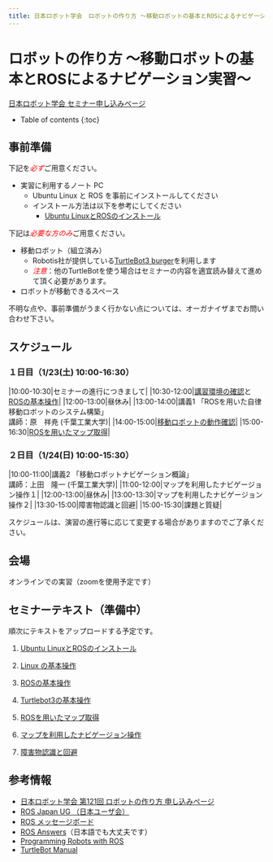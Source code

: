 ```yaml
---
title: 日本ロボット学会　ロボットの作り方 ～移動ロボットの基本とROSによるナビゲーション実習～
---
```


# ロボットの作り方 ～移動ロボットの基本とROSによるナビゲーション実習～

[日本ロボット学会 セミナー申し込みページ](https://www.rsj.or.jp/event/seminar/news/2020/s131.html)

- Table of contents
{:toc}

## 事前準備

下記を<span style="color:red">*必ず*</span>ご用意ください。

- 実習に利用するノート PC
  - Ubuntu Linux と ROS を事前にインストールしてください
  - インストール方法は以下を参考にしてください
    - [Ubuntu LinuxとROSのインストール](linux_and_ros_install.html)

下記は<span style="color:red">*必要な方のみ*</span>ご用意ください。

- 移動ロボット（組立済み）
  - Robotis社が提供している[TurtleBot3 burger](https://emanual.robotis.com/docs/en/platform/turtlebot3/overview/)を利用します
  - <span style="color:red">_注意_</span>：他のTurtleBotを使う場合はセミナーの内容を適宜読み替えて進めて頂く必要があります。
- ロボットが移動できるスペース

不明な点や、事前準備がうまく行かない点については、オーガナイザまでお問い合わせ下さい。

## スケジュール

### １日目（1/23(土) 10:00-16:30）

|10:00-10:30|セミナーの進行につきまして|
|10:30-12:00|[講習環境の確認](linux_basics.html)と[ROSの基本操作](ros_basics.html)|
|12:00-13:00|昼休み|
|13:00-14:00|講義1 「ROSを用いた自律移動ロボットのシステム構築」<br>講師：原　祥尭 (千葉工業大学)|
|14:00-15:00|[移動ロボットの動作確認](turtlebot-basics.html)|
|15:00-16:30|[ROSを用いたマップ取得](slam-basics.html)|


<!--|15:00-16:30|[ROS Navigationの利用](ros-navigation.html)|-->

### ２日目（1/24(日) 10:00-15:30）

|10:00-11:00|講義2 「移動ロボットナビゲーション概論」<br>講師：上田　隆一 (千葉工業大学)|
|11:00-12:00|マップを利用したナビゲージョン操作１|
|12:00-13:00|昼休み|
|13:00-13:30|マップを利用したナビゲージョン操作２|
|13:30-15:00|障害物認識と回避|
|15:00-15:30|課題と質疑|

スケジュールは、演習の進行等に応じて変更する場合がありますのでご了承ください。

## 会場

オンラインでの実習（zoomを使用予定です）


## セミナーテキスト（準備中）
順次にテキストをアップロードする予定です。

1. [Ubuntu LinuxとROSのインストール](linux_and_ros_install.html)

1. [Linux の基本操作](linux_basics.html)

1. [ROSの基本操作](ros_basics.html)

1. [Turtlebot3の基本操作](turtlebot-basics.html)

1. [ROSを用いたマップ取得](slam-basics.html)

1. [マップを利用したナビゲージョン操作](map-navigation.html)

1. [障害物認識と回避](obstacle-detection.html)


## 参考情報

- [日本ロボット学会 第121回 ロボットの作り方 申し込みページ](https://www.rsj.or.jp/event/seminar/news/2020/s131.html)
- [ROS Japan UG （日本ユーザ会）](https://rosjp.connpass.com/)
- [ROS メッセージボード](https://discourse.ros.org/)
- [ROS Answers](http://answers.ros.org/)（日本語でも大丈夫です）
- [Programming Robots with ROS](http://shop.oreilly.com/product/0636920024736.do)
- [TurtleBot Manual](https://emanual.robotis.com/docs/en/platform/turtlebot3/overview/)